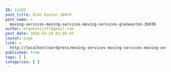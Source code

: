 ```yaml
---
ID: 11103
post_title: Glen Easton 26039
post_name: >
  moving-services-moving-services-moving-services-gleneaston-26039
author: mrgabonijeff@gmail.com
post_date: 2018-03-28 01:49:43
layout: page
link: >
  http://localhost/wordpress/moving-services-moving-services-moving-services-gleneaston-26039/
published: true
tags: [ ]
categories: [ ]
---
```


